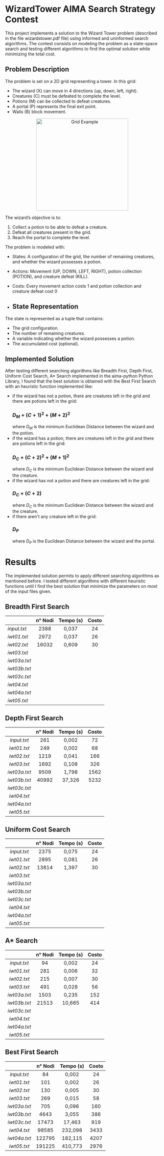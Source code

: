 # WizardTower AIMA Search Strategy Contest

This project implements a solution to the Wizard Tower problem (described in the file wizardstower.pdf file) using informed and uninformed search algorithms. 
The contest consists on modeling the problem as a state-space search and testing different algorithms to find the optimal solution while minimizing the total cost.

## Problem Description ##

The problem is set on a 2D grid representing a tower. In this grid:
- The wizard (X) can move in 4 directions (up, down, left, right).
- Creatures (C) must be defeated to complete the level.
- Potions (M) can be collected to defeat creatures.
- A portal (P) represents the final exit point.
- Walls (B) block movement.
  
<p align="center"> <img style="" src="https://github.com/user-attachments/assets/63a3c95e-cee0-455e-a227-08b82534cff2" alt="Grid Example" width="300"/></p>

The wizard’s objective is to:
1.	Collect a potion to be able to defeat a creature.
2.	Defeat all creatures present in the grid.
3.	Reach the portal to complete the level.

The problem is modeled with:
- States: A configuration of the grid, the number of remaining creatures, and whether the wizard possesses a potion.
- Actions: Movement (UP, DOWN, LEFT, RIGHT), potion collection (POTION), and creature defeat (KILL).
- Costs: Every movement action costs 1 and potion collection and creature defeat cost 0

- ## State Representation ##

The state is represented as a tuple that contains:
- The grid configuration.
- The number of remaining creatures.
- A variable indicating whether the wizard possesses a potion.
- The accumulated cost (optional).

## Implemented Solution ##

After testing different searching algorithms like Breadth First, Depth First, Uniform Cost Search, A* Search implemented in the aima-python Python Library, I found that the best solution is obtained with the Best First Search with an heuristic function implemented like:

- if the wizard has not a potion, there are creatures left in the grid and there are potions left in the grid:
  ### <h3>$D_M + (C+1)^2 + (M+2)^2$ ###  
  where $D_M$ is the minimum Euclidean Distance between the wizard and the potion.
- if the wizard has a potion, there are creatures left in the grid and there are potions left in the grid:
  ### $D_C+ (C+2)^2 + (M+1)^2$ ###
   where $D_C$ is the minimum Euclidean Distance between the wizard and the creature.
- if the wizard has not a potion and there are creatures left in the grid:
  ### $D_C+ (C+2)$ ###
  where $D_C$ is the minimum Euclidean Distance between the wizard and the creature.
- if there aren't any creature left in the grid:
  ### $D_P$ ###
  where $D_P$ is the Euclidean Distance between the wizard and the portal.

# Results #

The implemented solution permits to apply different searching algorithms as mentioned before. 
I tested different algorithms with different heuristic functions until I find the best solution that minimize the parameters on most of the input files given.

## Breadth First Search ##

|              | **n° Nodi** | **Tempo (s)** | **Costo** |
|--------------|:-----------:|:-------------:|:---------:|
| _input.txt_  |     2388    |     0,037     |     24    |
| _iwt01.txt_  |     2972    |     0,037     |     26    |
| _iwt02.txt_  |    16032    |     0,609     |     30    |
| _iwt03.txt_  |             |               |           |
| _iwt03a.txt_ |             |               |           |
| _iwt03b.txt_ |             |               |           |
| _iwt03c.txt_ |             |               |           |
| _iwt04.txt_  |             |               |           |
| _iwt04a.txt_ |             |               |           |
| _iwt05.txt_  |             |               |           |

## Depth First Search ##

|              | **n° Nodi** | **Tempo (s)** | **Costo** |
|:------------:|:-----------:|:-------------:|:---------:|
|  _input.txt_ |     261     |     0,002     |     72    |
|  _iwt01.txt_ |     249     |     0,002     |     68    |
|  _iwt02.txt_ |     1219    |     0,041     |    166    |
|  _iwt03.txt_ |     1692    |     0,108     |    326    |
| _iwt03a.txt_ |     9509    |     1,798     |    1562   |
| _iwt03b.txt_ |    40992    |     37,326    |    5232   |
| _iwt03c.txt_ |             |               |           |
|  _iwt04.txt_ |             |               |           |
| _iwt04a.txt_ |             |               |           |
|  _iwt05.txt_ |             |               |           |

## Uniform Cost Search ##

|              | **n° Nodi** | **Tempo (s)** | **Costo** |
|:------------:|:-----------:|:-------------:|:---------:|
|  _input.txt_ |     2375    |     0,075     |     24    |
|  _iwt01.txt_ |     2895    |     0,081     |     26    |
|  _iwt02.txt_ |    13814    |     1,397     |     30    |
|  _iwt03.txt_ |             |               |           |
| _iwt03a.txt_ |             |               |           |
| _iwt03b.txt_ |             |               |           |
| _iwt03c.txt_ |             |               |           |
|  _iwt04.txt_ |             |               |           |
| _iwt04a.txt_ |             |               |           |
|  _iwt05.txt_ |             |               |           |

## A* Search ##

|              | **n° Nodi** | **Tempo (s)** | **Costo** |
|:------------:|:-----------:|:-------------:|:---------:|
|  _input.txt_ |      94     |     0,002     |     24    |
|  _iwt01.txt_ |     281     |     0,006     |     32    |
|  _iwt02.txt_ |     215     |     0,007     |     30    |
|  _iwt03.txt_ |     491     |     0,028     |     56    |
| _iwt03a.txt_ |     1503    |     0,235     |    152    |
| _iwt03b.txt_ |    21513    |     10,665    |    414    |
| _iwt03c.txt_ |             |               |           |
|  _iwt04.txt_ |             |               |           |
| _iwt04a.txt_ |             |               |           |
|  _iwt05.txt_ |             |               |           |

## Best First Search ##

|              | **n° Nodi** | **Tempo (s)** | **Costo** |
|:------------:|:-----------:|:-------------:|:---------:|
|  _input.txt_ |      84     |     0,002     |     24    |
|  _iwt01.txt_ |     101     |     0,002     |     26    |
|  _iwt02.txt_ |     130     |     0,005     |     30    |
|  _iwt03.txt_ |     269     |     0,015     |     58    |
| _iwt03a.txt_ |     705     |     0,096     |    160    |
| _iwt03b.txt_ |     4643    |     3,055     |    386    |
| _iwt03c.txt_ |    17473    |     17,463    |    919    |
|  _iwt04.txt_ |    98585    |    232,098    |    3433   |
| _iwt04a.txt_ |    122795   |    182,115    |    4207   |
|  _iwt05.txt_ |    191225   |    410,773    |    2976   |



